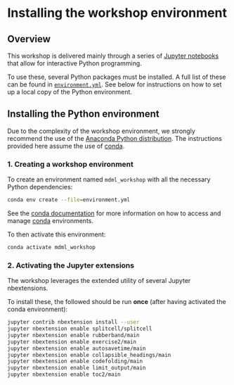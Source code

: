 # Installing the workshop environment

## Overview

This workshop is delivered mainly through a series of [Jupyter notebooks][1]
that allow for interactive Python programming.

To use these, several Python packages must be installed. A full list of these
can be found in [`environment.yml`](environment.yml). See below for
instructions on how to set up a local copy of the Python environment.

## Installing the Python environment

Due to the complexity of the workshop environment, we strongly recommend the
use of the [Anaconda Python distribution][2]. The instructions provided here
assume the use of [conda][3].

### 1. Creating a workshop environment

To create an environment named `mdml_workshop` with all the necessary
Python dependencies:

```bash
conda env create --file=environment.yml
```

See the [conda documentation][4] for more information on how to access and
manage [conda][3] environments.

To then activate this environment:

```bash
conda activate mdml_workshop
```

### 2. Activating the Jupyter extensions

The workshop leverages the extended utility of several Jupyter nbextensions.

To install these, the followed should be run **once** (after having activated
the conda environment):

```bash
jupyter contrib nbextension install --user
jupyter nbextension enable splitcell/splitcell
jupyter nbextension enable rubberband/main
jupyter nbextension enable exercise2/main
jupyter nbextension enable autosavetime/main
jupyter nbextension enable collapsible_headings/main
jupyter nbextension enable codefolding/main
jupyter nbextension enable limit_output/main
jupyter nbextension enable toc2/main
```


[1]: https://jupyter-notebook.readthedocs.io/en/stable/
[2]: https://docs.anaconda.com/anaconda/install/
[3]: https://conda.io/projects/conda/en/latest/index.html
[4]: https://docs.conda.io/projects/conda/en/latest/user-guide/getting-started.html?highlight=conda%20activate#managing-environments
